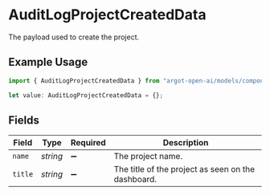 # AuditLogProjectCreatedData

The payload used to create the project.

## Example Usage

```typescript
import { AuditLogProjectCreatedData } from "argot-open-ai/models/components";

let value: AuditLogProjectCreatedData = {};
```

## Fields

| Field                                              | Type                                               | Required                                           | Description                                        |
| -------------------------------------------------- | -------------------------------------------------- | -------------------------------------------------- | -------------------------------------------------- |
| `name`                                             | *string*                                           | :heavy_minus_sign:                                 | The project name.                                  |
| `title`                                            | *string*                                           | :heavy_minus_sign:                                 | The title of the project as seen on the dashboard. |